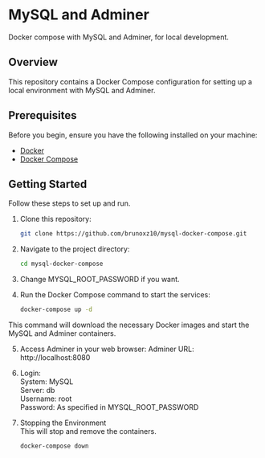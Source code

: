 # MySQL and Adminer

Docker compose with MySQL and Adminer, for local development.

## Overview

This repository contains a Docker Compose configuration for setting up a local environment with MySQL and Adminer.

## Prerequisites

Before you begin, ensure you have the following installed on your machine:

- [Docker](https://docs.docker.com/get-docker/)
- [Docker Compose](https://docs.docker.com/compose/install/)

## Getting Started

Follow these steps to set up and run.

1. Clone this repository:

   ```bash
   git clone https://github.com/brunoxz10/mysql-docker-compose.git

2. Navigate to the project directory:

    ```bash
    cd mysql-docker-compose

3. Change MYSQL_ROOT_PASSWORD if you want.

4. Run the Docker Compose command to start the services:

    ```bash
    docker-compose up -d

This command will download the necessary Docker images and start the MySQL and Adminer containers.

5. Access Adminer in your web browser:
Adminer URL: http://localhost:8080

6. Login:\
System: MySQL\
Server: db\
Username: root\
Password: As specified in MYSQL_ROOT_PASSWORD

7. Stopping the Environment\
   This will stop and remove the containers.
    ```bash
    docker-compose down
